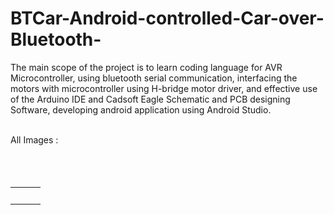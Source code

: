 # BTCar-Android-controlled-Car-over-Bluetooth-
<p> The main scope of the project is to learn coding language for AVR Microcontroller, using  bluetooth serial communication, interfacing the motors with microcontroller using H-bridge motor driver, and effective use of the Arduino IDE and Cadsoft Eagle Schematic and PCB designing Software, developing android application using Android Studio. </p>
<br>
All Images :  
<br>
<Img src='https://lh5.googleusercontent.com/gRrW9ZCuEtY7RDv_IXcxz9dRwP6Cxp_ubXDTisB8vVenfh5J8RA02laJupumWrRSUvuCvkPKwA-9OoM=w1304-h701' alt=''> <br><br>
<Img src='https://lh5.googleusercontent.com/EpTMQG2SkQzLsrLDHFYMtBVBg7QXKKTNVG-ttfm-bbhpA9GxjgmiC3tQk3ELN35cBkTKotpBYwMeDGU=w1304-h701-rw' alt=''> <br><br>
<Img src='https://lh3.googleusercontent.com/C_LnIxNK5wWnZXxLrbldNTK2khzYY-bRBCojJx3dwG9eRxnsx9hp-MlSESvrdEhEMKvSaDNt1xxqpRI=w1304-h701' alt=''><br><br>
<table><tr>
<td><Img src='https://lh5.googleusercontent.com/t-VCikCecF-fvzYIX3rWfKmQHURu5-pw4n0o3uTPBaW-XzXdRKpZumH8PdS-DSmg36dzR7Q_i-kL1uE=w1304-h701' alt=''><br><br></td>
<td><Img src='https://lh5.googleusercontent.com/zkYFrbSRohvhZZNlKvLRm2fUPkTTkPVgip0e1f6cwceTbzeLome_0YalQ7uHi3OE6uQ2xEz0rkW1eKI=w1304-h701' alt=''><br><br></td>
<td><Img src='https://lh5.googleusercontent.com/aPuU_V6MPgYX3nGKUJBMVRhBmGN21zsrr-SX0bwttz2Lt9-THYGVQWCWvLQHqiun1OeuwP4NwgacwMU=w1304-h701' alt=''><br><br></td>
</tr></table>
